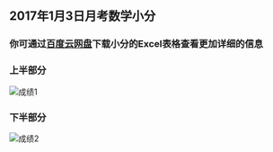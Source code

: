 ## 2017年1月3日月考数学小分

### 你可通过[百度云网盘](http://pan.baidu.com/s/1dFxGKrZ)下载小分的Excel表格查看更加详细的信息

### 上半部分

![成绩1](http://a3.qpic.cn/psb?/V11qwdOy0SV7pr/hR29vQnn9yYuo8jXNLZ7Dr0FJxoiEtmeHywTOl97fqs!/b/dN0AAAAAAAAA&bo=wwNUAgAAAAADB7Q!&rf=viewer_4)

### 下半部分

![成绩2](http://a2.qpic.cn/psb?/V11qwdOy0SV7pr/qti.tVFUWl9tsIHZj*C8DWJMbrW.WCGiTMLSkHllAqs!/b/dG8BAAAAAAAA&bo=wwNqAgAAAAADB4o!&rf=viewer_4)
